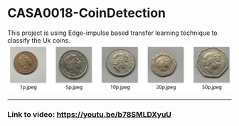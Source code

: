 # CASA0018-CoinDetection
This project is using Edge-impulse based transfer learning technique to classify the Uk coins. 
<img src="https://raw.githubusercontent.com/JY-SHENNNN/CASA0018-CoinClassification/refs/heads/main/Img/overview.png" width="800">

---

### Link to video: https://youtu.be/b78SMLDXyuU
